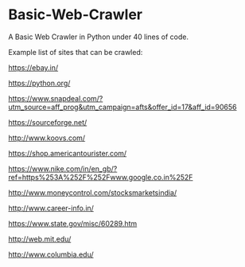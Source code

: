 # Basic-Web-Crawler
A Basic Web Crawler in Python under 40 lines of code.

Example list of sites that can be crawled:

https://ebay.in/

https://python.org/

https://www.snapdeal.com/?utm_source=aff_prog&utm_campaign=afts&offer_id=17&aff_id=90656

https://sourceforge.net/

http://www.koovs.com/

https://shop.americantourister.com/

https://www.nike.com/in/en_gb/?ref=https%253A%252F%252Fwww.google.co.in%252F

http://www.moneycontrol.com/stocksmarketsindia/

http://www.career-info.in/

https://www.state.gov/misc/60289.htm

http://web.mit.edu/

http://www.columbia.edu/
